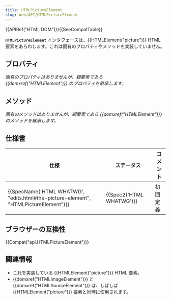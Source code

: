 ```yaml
---
title: HTMLPictureElement
slug: Web/API/HTMLPictureElement
---
```

{{APIRef("HTML DOM")}}{{SeeCompatTable}}

**`HTMLPictureElement`** インタフェースは、{{HTMLElement("picture")}} HTML 要素をあらわします。これは固有のプロパティやメソッドを実装していません。

## プロパティ

_固有のプロパティはありませんが、親要素である {{domxref("HTMLElement")}} のプロパティを継承します。_

## メソッド

_固有のメソッドはありませんが、親要素である {{domxref("HTMLElement")}} のメソッドを継承します。_

## 仕様書

| 仕様                                                                                                             | ステータス                       | コメント |
| ---------------------------------------------------------------------------------------------------------------- | -------------------------------- | -------- |
| {{SpecName('HTML WHATWG', "edits.html#the-picture-element", "HTMLPictureElement")}} | {{Spec2('HTML WHATWG')}} | 初回定義 |

## ブラウザーの互換性

{{Compat("api.HTMLPictureElement")}}

## 関連情報

- これを実装している {{HTMLElement("picture")}} HTML 要素。
- {{domxref("HTMLImageElement")}} と {{domxref("HTMLSourceElement")}} は、しばしば {{HTMLElement("picture")}} 要素と同時に使用されます。
